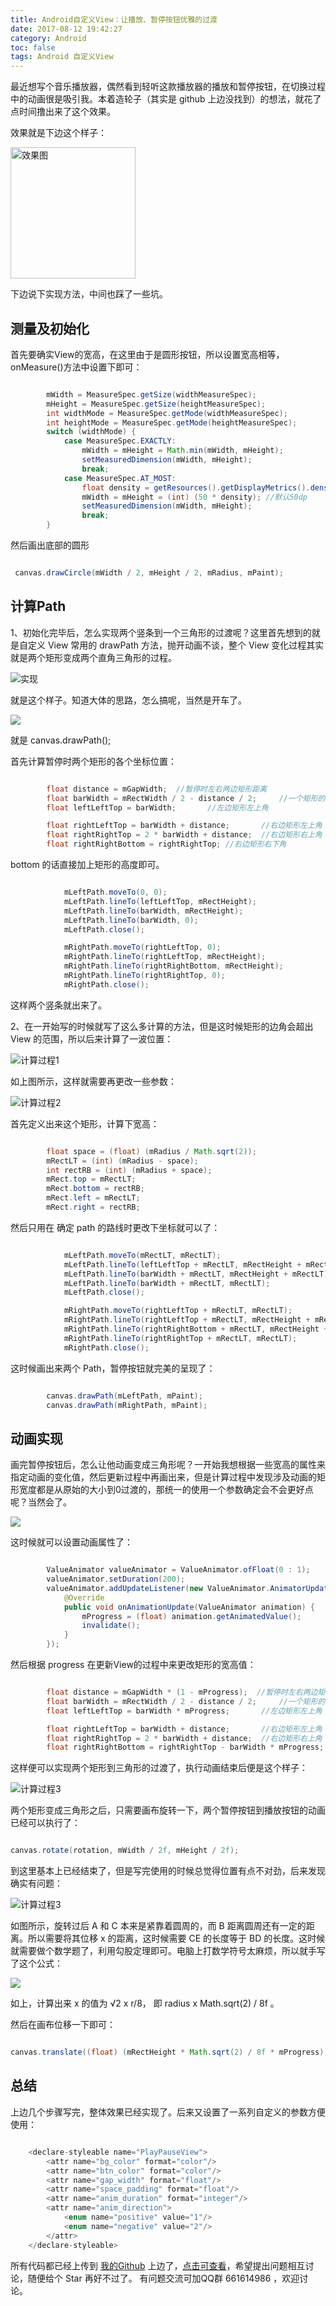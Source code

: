 ```yaml
---
title: Android自定义View：让播放、暂停按钮优雅的过渡
date: 2017-08-12 19:42:27
category: Android
toc: false
tags: Android 自定义View
---
```


最近想写个音乐播放器，偶然看到轻听这款播放器的播放和暂停按钮，在切换过程中的动画很是吸引我。本着造轮子（其实是 github 上边没找到）的想法，就花了点时间撸出来了这个效果。

效果就是下边这个样子：

<img src="http://oop6dcmck.bkt.clouddn.com/20170812PlayPauseView.gif" width = "200" height = "210" alt="效果图"/>

<!--more-->

下边说下实现方法，中间也踩了一些坑。

## 测量及初始化

首先要确实View的宽高，在这里由于是圆形按钮，所以设置宽高相等，onMeasure()方法中设置下即可：

```java

 		mWidth = MeasureSpec.getSize(widthMeasureSpec);
        mHeight = MeasureSpec.getSize(heightMeasureSpec);
        int widthMode = MeasureSpec.getMode(widthMeasureSpec);
        int heightMode = MeasureSpec.getMode(heightMeasureSpec);
        switch (widthMode) {
            case MeasureSpec.EXACTLY:
                mWidth = mHeight = Math.min(mWidth, mHeight);
                setMeasuredDimension(mWidth, mHeight);
                break;
            case MeasureSpec.AT_MOST:
                float density = getResources().getDisplayMetrics().density;
                mWidth = mHeight = (int) (50 * density); //默认50dp
                setMeasuredDimension(mWidth, mHeight);
                break;
        }

```

然后画出底部的圆形

```java

 canvas.drawCircle(mWidth / 2, mHeight / 2, mRadius, mPaint);

```


## 计算Path

1、初始化完毕后，怎么实现两个竖条到一个三角形的过渡呢？这里首先想到的就是自定义 View 常用的 drawPath 方法，抛开动画不谈，整个 View 变化过程其实就是两个矩形变成两个直角三角形的过程。


<img src="http://oop6dcmck.bkt.clouddn.com/20170813PlayPauseViewBlog001.png" alt = "实现">

就是这个样子。知道大体的思路，怎么搞呢，当然是开车了。

<img src="http://oop6dcmck.bkt.clouddn.com/FACE001.gif">

就是 canvas.drawPath();

首先计算暂停时两个矩形的各个坐标位置：

```java

 		float distance = mGapWidth;  //暂停时左右两边矩形距离
        float barWidth = mRectWidth / 2 - distance / 2;     //一个矩形的宽度
        float leftLeftTop = barWidth;       //左边矩形左上角

        float rightLeftTop = barWidth + distance;       //右边矩形左上角
        float rightRightTop = 2 * barWidth + distance;  //右边矩形右上角
        float rightRightBottom = rightRightTop; //右边矩形右下角

```

bottom 的话直接加上矩形的高度即可。

```java

			mLeftPath.moveTo(0, 0);
            mLeftPath.lineTo(leftLeftTop, mRectHeight);
            mLeftPath.lineTo(barWidth, mRectHeight);
            mLeftPath.lineTo(barWidth, 0);
            mLeftPath.close();

            mRightPath.moveTo(rightLeftTop, 0);
            mRightPath.lineTo(rightLeftTop, mRectHeight);
            mRightPath.lineTo(rightRightBottom, mRectHeight);
            mRightPath.lineTo(rightRightTop, 0);
            mRightPath.close();

```

这样两个竖条就出来了。


2、在一开始写的时候就写了这么多计算的方法，但是这时候矩形的边角会超出 View 的范围，所以后来计算了一波位置：

<img src="http://oop6dcmck.bkt.clouddn.com/20170813PlayPauseViewBlog01.png"  alt = "计算过程1">

如上图所示，这样就需要再更改一些参数：

<img src="http://oop6dcmck.bkt.clouddn.com/20170813PlayPauseViewBlog02.png"  alt = "计算过程2">


首先定义出来这个矩形，计算下宽高：

```java

 		float space = (float) (mRadius / Math.sqrt(2)); 
        mRectLT = (int) (mRadius - space);
        int rectRB = (int) (mRadius + space);
        mRect.top = mRectLT;
        mRect.bottom = rectRB;
        mRect.left = mRectLT;
        mRect.right = rectRB;


```

然后只用在 确定 path 的路线时更改下坐标就可以了：

```java

 			mLeftPath.moveTo(mRectLT, mRectLT);
            mLeftPath.lineTo(leftLeftTop + mRectLT, mRectHeight + mRectLT);
            mLeftPath.lineTo(barWidth + mRectLT, mRectHeight + mRectLT);
            mLeftPath.lineTo(barWidth + mRectLT, mRectLT);
            mLeftPath.close();

            mRightPath.moveTo(rightLeftTop + mRectLT, mRectLT);
            mRightPath.lineTo(rightLeftTop + mRectLT, mRectHeight + mRectLT);
            mRightPath.lineTo(rightRightBottom + mRectLT, mRectHeight + mRectLT);
            mRightPath.lineTo(rightRightTop + mRectLT, mRectLT);
            mRightPath.close();

```

这时候画出来两个 Path，暂停按钮就完美的呈现了：

```java

		canvas.drawPath(mLeftPath, mPaint);
        canvas.drawPath(mRightPath, mPaint);

```

## 动画实现

画完暂停按钮后，怎么让他动画变成三角形呢？一开始我想根据一些宽高的属性来指定动画的变化值，然后更新过程中再画出来，但是计算过程中发现涉及动画的矩形宽度都是从原始的大小到0过渡的，那统一的使用一个参数确定会不会更好点呢？当然会了。

<img src="http://oop6dcmck.bkt.clouddn.com/FACE002.jpg">

这时候就可以设置动画属性了：

```java

		ValueAnimator valueAnimator = ValueAnimator.ofFloat(0 : 1);
        valueAnimator.setDuration(200);
        valueAnimator.addUpdateListener(new ValueAnimator.AnimatorUpdateListener() {
            @Override
            public void onAnimationUpdate(ValueAnimator animation) {
                mProgress = (float) animation.getAnimatedValue();
                invalidate();
            }
        });

```

然后根据 progress 在更新View的过程中来更改矩形的宽高值：

```java

		float distance = mGapWidth * (1 - mProgress);  //暂停时左右两边矩形距离
        float barWidth = mRectWidth / 2 - distance / 2;     //一个矩形的宽度
        float leftLeftTop = barWidth * mProgress;       //左边矩形左上角

        float rightLeftTop = barWidth + distance;       //右边矩形左上角
        float rightRightTop = 2 * barWidth + distance;  //右边矩形右上角
        float rightRightBottom = rightRightTop - barWidth * mProgress; //右边矩形右下角

```

这样便可以实现两个矩形到三角形的过渡了，执行动画结束后便是这个样子：

<img src="http://oop6dcmck.bkt.clouddn.com/20170813PlayPauseViewBlog03.png"  alt = "计算过程3">

两个矩形变成三角形之后，只需要画布旋转一下，两个暂停按钮到播放按钮的动画已经可以执行了：

```java

canvas.rotate(rotation, mWidth / 2f, mHeight / 2f);

```

到这里基本上已经结束了，但是写完使用的时候总觉得位置有点不对劲，后来发现确实有问题：


<img src="http://oop6dcmck.bkt.clouddn.com/20170813PlayPauseViewBlog04.png"  alt = "计算过程3">

如图所示，旋转过后 A 和 C 本来是紧靠着圆周的，而 B 距离圆周还有一定的距离。所以需要将其位移 x 的距离，这时候需要 CE 的长度等于 BD 的长度。这时候就需要做个数学题了，利用勾股定理即可。电脑上打数学符号太麻烦，所以就手写了这个公式：

<img src="http://oop6dcmck.bkt.clouddn.com/20170813PlayPauseViewBlog05.png">


如上，计算出来 x 的值为 √2 x r/8， 即 radius x Math.sqrt(2) / 8f 。

然后在画布位移一下即可：

```java

canvas.translate((float) (mRectHeight * Math.sqrt(2) / 8f * mProgress), 0);

```

## 总结

上边几个步骤写完，整体效果已经实现了。后来又设置了一系列自定义的参数方便使用：

```java

	<declare-styleable name="PlayPauseView">
        <attr name="bg_color" format="color"/>
        <attr name="btn_color" format="color"/>
        <attr name="gap_width" format="float"/>
        <attr name="space_padding" format="float"/>
        <attr name="anim_duration" format="integer"/>
        <attr name="anim_direction">
            <enum name="positive" value="1"/>
            <enum name="negative" value="2"/>
        </attr>
    </declare-styleable>

```

所有代码都已经上传到 [我的Github](https://github.com/Lauzy) 上边了，[点击可查看](https://github.com/Lauzy/PlayPauseView)，希望提出问题相互讨论，随便给个 Star 再好不过了。
有问题交流可加QQ群 661614986 ，欢迎讨论。